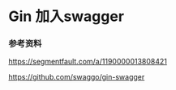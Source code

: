 # Gin 加入swagger

### 参考资料

https://segmentfault.com/a/1190000013808421

https://github.com/swaggo/gin-swagger
